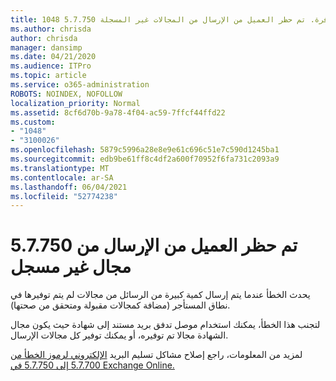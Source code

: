 ```yaml
---
title: 1048 5.7.750 الخدمة غير متوفرة. تم حظر العميل من الإرسال من المجالات غير المسجلة
ms.author: chrisda
author: chrisda
manager: dansimp
ms.date: 04/21/2020
ms.audience: ITPro
ms.topic: article
ms.service: o365-administration
ROBOTS: NOINDEX, NOFOLLOW
localization_priority: Normal
ms.assetid: 8cf6d70b-9a78-4f04-ac59-7ffcf44ffd22
ms.custom:
- "1048"
- "3100026"
ms.openlocfilehash: 5879c5996a28e8e9e61c696c51e7c590d1245ba1
ms.sourcegitcommit: edb9be61ff8c4df2a600f70952f6fa731c2093a9
ms.translationtype: MT
ms.contentlocale: ar-SA
ms.lasthandoff: 06/04/2021
ms.locfileid: "52774238"
---
```

# <a name="57750-client-blocked-from-sending-from-unregistered-domain"></a>5.7.750 تم حظر العميل من الإرسال من مجال غير مسجل

يحدث الخطأ عندما يتم إرسال كمية كبيرة من الرسائل من مجالات لم يتم توفيرها في نطاق المستأجر (مضافة كمجالات مقبولة ومتحقق من صحتها).

لتجنب هذا الخطأ، يمكنك استخدام موصل تدفق بريد مستند إلى شهادة حيث يكون مجال الشهادة مجالا تم توفيره، أو يمكنك توفير كل مجالات الإرسال.

لمزيد من المعلومات، راجع إصلاح مشاكل تسليم البريد [الإلكتروني لرموز الخطأ من 5.7.700 إلى 5.7.750 في Exchange Online.](https://go.microsoft.com/fwlink/?linkid=2164955)